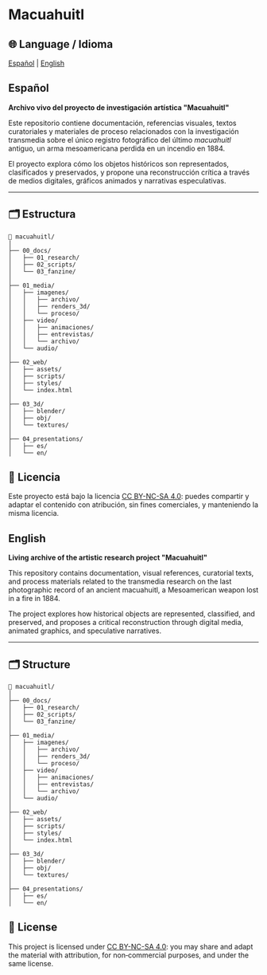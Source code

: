 # Macuahuitl

## 🌐 Language / Idioma
[Español](#español) | [English](#english)

## Español
**Archivo vivo del proyecto de investigación artística "Macuahuitl"**

Este repositorio contiene documentación, referencias visuales, textos curatoriales y materiales de proceso relacionados con la investigación transmedia sobre el único registro fotográfico del último *macuahuitl* antiguo, un arma mesoamericana perdida en un incendio en 1884.

El proyecto explora cómo los objetos históricos son representados, clasificados y preservados, y propone una reconstrucción crítica a través de medios digitales, gráficos animados y narrativas especulativas.

---

## 🗂 Estructura

```
📁 macuahuitl/
│
├── 00_docs/
│   ├── 01_research/
│   ├── 02_scripts/
│   └── 03_fanzine/
│       
├── 01_media/
│   ├── imagenes/
│   │   ├── archivo/
│   │   ├── renders_3d/
│   │   └── proceso/
│   ├── video/
│   │   ├── animaciones/
│   │   ├── entrevistas/
│   │   └── archivo/
│   └── audio/
│
├── 02_web/
│   ├── assets/
│   ├── scripts/
│   ├── styles/
│   └── index.html
│
├── 03_3d/
│   ├── blender/
│   ├── obj/
│   └── textures/
│
├── 04_presentations/
│   ├── es/
│   └── en/
```

## 🧾 Licencia

Este proyecto está bajo la licencia <a href="https://creativecommons.org/licenses/by-nc-sa/4.0/" target="_blank" rel="noopener noreferrer">CC BY-NC-SA 4.0</a>: puedes compartir y adaptar el contenido con atribución, sin fines comerciales, y manteniendo la misma licencia.


## English

**Living archive of the artistic research project "Macuahuitl"**

This repository contains documentation, visual references, curatorial texts, and process materials related to the transmedia research on the last photographic record of an ancient macuahuitl, a Mesoamerican weapon lost in a fire in 1884.

The project explores how historical objects are represented, classified, and preserved, and proposes a critical reconstruction through digital media, animated graphics, and speculative narratives.

---

## 🗂 Structure

```
📁 macuahuitl/
│
├── 00_docs/
│   ├── 01_research/
│   ├── 02_scripts/
│   └── 03_fanzine/
│       
├── 01_media/
│   ├── imagenes/
│   │   ├── archivo/
│   │   ├── renders_3d/
│   │   └── proceso/
│   ├── video/
│   │   ├── animaciones/
│   │   ├── entrevistas/
│   │   └── archivo/
│   └── audio/
│
├── 02_web/
│   ├── assets/
│   ├── scripts/
│   ├── styles/
│   └── index.html
│
├── 03_3d/
│   ├── blender/
│   ├── obj/
│   └── textures/
│
├── 04_presentations/
│   ├── es/
│   └── en/
```

## 🧾 License

This project is licensed under <a href="https://creativecommons.org/licenses/by-nc-sa/4.0/" target="_blank" rel="noopener noreferrer">CC BY-NC-SA 4.0</a>: you may share and adapt the material with attribution, for non‑commercial purposes, and under the same license.
